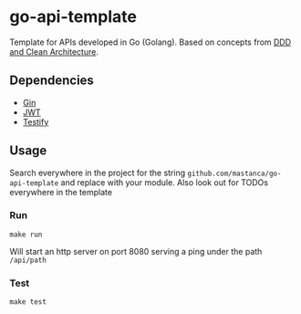 # go-api-template

Template for APIs developed in Go (Golang). Based on concepts from [DDD and Clean Architecture](https://medium.com/@mastanca/clean-architecture-ddd-a-mixed-approach-773ab4623e14).

## Dependencies
* [Gin](https://github.com/gin-gonic/gin)
* [JWT](https://github.com/dgrijalva/jwt-go)
* [Testify](https://github.com/stretchr/testify)

## Usage

Search everywhere in the project for the string ``` github.com/mastanca/go-api-template ``` and replace with your module.
Also look out for TODOs everywhere in the template

### Run

```shell script
make run
```

Will start an http server on port 8080 serving a ping under the path ````/api/path````

### Test

```shell script
make test
```